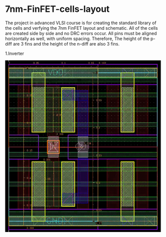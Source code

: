 # 7nm-FinFET-cells-layout
The project in advanced VLSI course is for creating the standard library of the cells and verfying the 7nm FinFET layout and schematic.  All of the cells are created side by side and no DRC errors occur.  All pins must be aligned horizontally as well, with uniform spacing. Therefore, The height of the p-diff are 3 fins and the height of the n-diff are also  3 fins. 

1.Inverter 

![INV](https://github.com/yichienchiang/7nm-FinFET-cells-layout/blob/483811e0c5b250ab10d0770104bcc63fbb064510/inv_layout.PNG)
